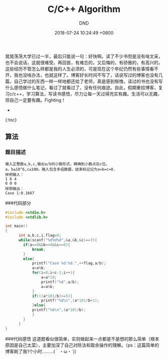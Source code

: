 ﻿---
layout: post
title:  "C/C++ Algorithm"
date:   2018-07-24 10:24:49 +0800
categories: C-program-language
tags: C-program-language
img: http://or4d8nhvk.bkt.clouddn.com/18-7-24/11352791.jpg
author: DND
---

晃晃荡荡大学已过一半，最后只能说一句：好快啊。读了不少书但是没有啥文采，也不会说话，这就很难受。再回首，有难忘的，又后悔的，有骄傲的，有高兴的，这些经历不管怎么样都是我的人生必须的，可是现在这个年纪仍然有些事情看不开，我也没啥办法，也就这样了。博客好长时间不写了，话说写过的博客也没有几篇，自己学过的东西一样一样地都还给了老师，真是感到惭愧，读过的书也没有写什么感悟做什么笔记，看过了就看过了，没有任何痕迹。自此，假期重拾博客，复习c/c++，学习算法，写读书感悟，尽力让每一天过得充实有趣。生活可以无趣，但自己一定要有趣。Fighting！

* 
{:toc}

## 算法

### 题目描述
```
输入正整数a,b,c,输出a/b的小数形式，精确到小数点后c位。
a，b≤10^6,c≤100。输入包含多组数据，结束标记记为a=b=c=0.
样例输入：
1 6 4
0 0 0
样例输出：
Case 1:0.1667
```

###代码部分

```c
#include <stdio.h>
#include <stdlib.h>

int main()
{
      int a,b,c,i,flag=0;
      while(scanf("%d%d%d",&a,&b,&c)==3){
        if(a==0&&b==0&&c==0){
            break;
        }
        else{
            printf("Case %d:%d.",++flag,a/b);
            a=a%b;
            for(i=0;i<c-1;i++){
                a=a*10;
                printf("%d",a/b);
                a=a%b;
            }
            if(((a*10)/b)>=5){
                printf("%d\n",(a*10)/b+1);
            }else{
            printf("%d\n",(a*10)/b);
            }
        }
      }
}
```
###代码感悟
这道题看似很简单，实则做起来一点都是不是想的那么简单（根本原因是自己太菜），主要加深了自己对除法和取余操作的理解。（ps：这篇简单的博客耗了我1个小时.........(｀・ω・´)）
